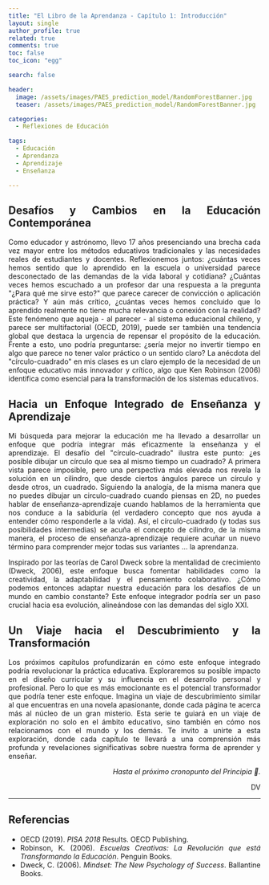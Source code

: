 ```yaml
---
title: "El Libro de la Aprendanza - Capítulo 1: Introducción"
layout: single
author_profile: true
related: true
comments: true
toc: false
toc_icon: "egg"

search: false

header:
  image: /assets/images/PAES_prediction_model/RandomForestBanner.jpg
  teaser: /assets/images/PAES_prediction_model/RandomForestBanner.jpg

categories:
  - Reflexiones de Educación

tags:
  - Educación
  - Aprendanza
  - Aprendizaje
  - Enseñanza

---
```

<div align="justify" markdown="1">

## Desafíos y Cambios en la Educación Contemporánea

Como educador y astrónomo, llevo 17 años presenciando una brecha cada vez mayor entre los métodos educativos tradicionales y las necesidades reales de estudiantes y docentes. Reflexionemos juntos: ¿cuántas veces hemos sentido que lo aprendido en la escuela o universidad parece desconectado de las demandas de la vida laboral y cotidiana? ¿Cuántas veces hemos escuchado a un profesor dar una respuesta a la pregunta "¿Para qué me sirve esto?" que parece carecer de convicción o aplicación práctica? Y aún más crítico, ¿cuántas veces hemos concluido que lo aprendido realmente no tiene mucha relevancia o conexión con la realidad? Este fenómeno que aqueja - al parecer - al sistema educacional chileno, y parece ser multifactorial (OECD, 2019), puede ser también una tendencia global que destaca la urgencia de repensar el propósito de la educación. Frente a esto, uno podría preguntarse: ¿sería mejor no invertir tiempo en algo que parece no tener valor práctico o un sentido claro? La anécdota del "círculo-cuadrado" en mis clases es un claro ejemplo de la necesidad de un enfoque educativo más innovador y crítico, algo que Ken Robinson (2006) identifica como esencial para la transformación de los sistemas educativos.

##  Hacia un Enfoque Integrado de Enseñanza y Aprendizaje

Mi búsqueda para mejorar la educación me ha llevado a desarrollar un enfoque que podría integrar más eficazmente la enseñanza y el aprendizaje. El desafío del "círculo-cuadrado" ilustra este punto: ¿es posible dibujar un círculo que sea al mismo tiempo un cuadrado? A primera vista parece imposible, pero una perspectiva más elevada nos revela la solución en un cilindro, que desde ciertos ángulos parece un círculo y desde otros, un cuadrado. Siguiendo la analogía, de la misma manera que no puedes dibujar un circulo-cuadrado cuando piensas en 2D, no puedes hablar de enseñanza-aprendizaje cuando hablamos de la herramienta que nos conduce a la sabiduría (el verdadero concepto que nos ayuda a entender cómo responderle a la vida). Así, el círculo-cuadrado (y todas sus posibilidades intermedias) se acuña el concepto de cilindro, de la misma manera, el proceso de enseñanza-aprendizaje requiere acuñar un nuevo término para comprender mejor todas sus variantes ... la aprendanza. 

Inspirado por las teorías de Carol Dweck sobre la mentalidad de crecimiento (Dweck, 2006), este enfoque busca fomentar habilidades como la creatividad, la adaptabilidad y el pensamiento colaborativo. ¿Cómo podemos entonces adaptar nuestra educación para los desafíos de un mundo en cambio constante? Este enfoque integrador podría ser un paso crucial hacia esa evolución, alineándose con las demandas del siglo XXI.

## Un Viaje hacia el Descubrimiento y la Transformación

Los próximos capítulos profundizarán en cómo este enfoque integrado podría revolucionar la práctica educativa. Exploraremos su posible impacto en el diseño curricular y su influencia en el desarrollo personal y profesional. Pero lo que es más emocionante es el potencial transformador que podría tener este enfoque. Imagina un viaje de descubrimiento similar al que encuentras en una novela apasionante, donde cada página te acerca más al núcleo de un gran misterio. Esta serie te guiará en un viaje de exploración no solo en el ámbito educativo, sino también en cómo nos relacionamos con el mundo y los demás. Te invito a unirte a esta exploración, donde cada capítulo te llevará a una comprensión más profunda y revelaciones significativas sobre nuestra forma de aprender y enseñar.

<div align="right" markdown="1">

_Hasta el próximo cronopunto del Principia 🥚._

DV

</div>

---

## Referencias
- OECD (2019). *PISA 2018* Results. OECD Publishing.
- Robinson, K. (2006). *Escuelas Creativas: La Revolución que está Transformando la Educación*. Penguin Books.
- Dweck, C. (2006). *Mindset: The New Psychology of Success*. Ballantine Books.


</div>







